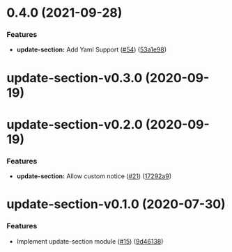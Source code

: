 <a name="0.4.0"></a>
# 0.4.0 (2021-09-28)


### Features

* **update-section:** Add Yaml Support ([#54](https://github.com/ls-age/devtools/issues/54)) ([53a1e98](https://github.com/ls-age/devtools/commits/53a1e98))




<a name="update-section-v0.3.0"></a>
# update-section-v0.3.0 (2020-09-19)




<a name="update-section-v0.2.0"></a>
# update-section-v0.2.0 (2020-09-19)


### Features

* **update-section:** Allow custom notice ([#21](https://github.com/ls-age/devtools/issues/21)) ([17292a9](https://github.com/ls-age/devtools/commits/17292a9))




<a name="update-section-v0.1.0"></a>
# update-section-v0.1.0 (2020-07-30)


### Features

* Implement update-section module ([#15](https://github.com/ls-age/devtools/issues/15)) ([9d46138](https://github.com/ls-age/devtools/commits/9d46138))



